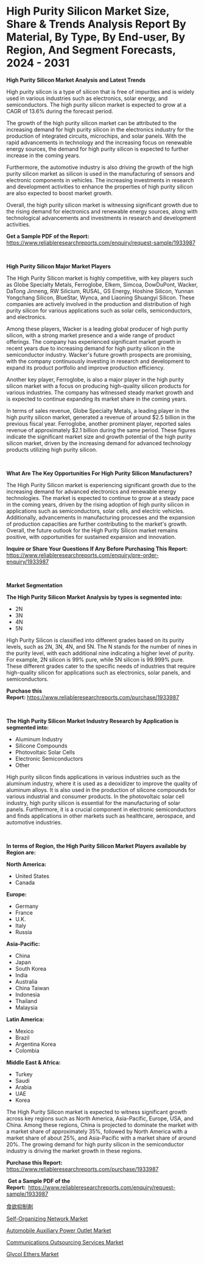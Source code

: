 <p><h1>High Purity Silicon Market Size, Share & Trends Analysis Report By Material, By Type, By End-user, By Region, And Segment Forecasts, 2024 - 2031</h1></p><p><strong>High Purity Silicon Market Analysis and Latest Trends</strong></p>
<p><p>High purity silicon is a type of silicon that is free of impurities and is widely used in various industries such as electronics, solar energy, and semiconductors. The high purity silicon market is expected to grow at a CAGR of 13.6% during the forecast period. </p><p>The growth of the high purity silicon market can be attributed to the increasing demand for high purity silicon in the electronics industry for the production of integrated circuits, microchips, and solar panels. With the rapid advancements in technology and the increasing focus on renewable energy sources, the demand for high purity silicon is expected to further increase in the coming years.</p><p>Furthermore, the automotive industry is also driving the growth of the high purity silicon market as silicon is used in the manufacturing of sensors and electronic components in vehicles. The increasing investments in research and development activities to enhance the properties of high purity silicon are also expected to boost market growth.</p><p>Overall, the high purity silicon market is witnessing significant growth due to the rising demand for electronics and renewable energy sources, along with technological advancements and investments in research and development activities.</p></p>
<p><strong>Get a Sample PDF of the Report:&nbsp;</strong> <a href="https://www.reliableresearchreports.com/enquiry/request-sample/1933987">https://www.reliableresearchreports.com/enquiry/request-sample/1933987</a></p>
<p>&nbsp;</p>
<p><strong>High Purity Silicon Major Market Players</strong></p>
<p><p>The High Purity Silicon market is highly competitive, with key players such as Globe Specialty Metals, Ferroglobe, Elkem, Simcoa, DowDuPont, Wacker, DaTong Jinneng, RW Silicium, RUSAL, GS Energy, Hoshine Silicon, Yunnan Yongchang Silicon, BlueStar, Wynca, and Liaoning Shuangyi Silicon. These companies are actively involved in the production and distribution of high purity silicon for various applications such as solar cells, semiconductors, and electronics.</p><p>Among these players, Wacker is a leading global producer of high purity silicon, with a strong market presence and a wide range of product offerings. The company has experienced significant market growth in recent years due to increasing demand for high purity silicon in the semiconductor industry. Wacker's future growth prospects are promising, with the company continuously investing in research and development to expand its product portfolio and improve production efficiency.</p><p>Another key player, Ferroglobe, is also a major player in the high purity silicon market with a focus on producing high-quality silicon products for various industries. The company has witnessed steady market growth and is expected to continue expanding its market share in the coming years.</p><p>In terms of sales revenue, Globe Specialty Metals, a leading player in the high purity silicon market, generated a revenue of around $2.5 billion in the previous fiscal year. Ferroglobe, another prominent player, reported sales revenue of approximately $2.1 billion during the same period. These figures indicate the significant market size and growth potential of the high purity silicon market, driven by the increasing demand for advanced technology products utilizing high purity silicon.</p></p>
<p>&nbsp;</p>
<p><strong>What Are The Key Opportunities For High Purity Silicon Manufacturers?</strong></p>
<p><p>The High Purity Silicon market is experiencing significant growth due to the increasing demand for advanced electronics and renewable energy technologies. The market is expected to continue to grow at a steady pace in the coming years, driven by the rising adoption of high purity silicon in applications such as semiconductors, solar cells, and electric vehicles. Additionally, advancements in manufacturing processes and the expansion of production capacities are further contributing to the market's growth. Overall, the future outlook for the High Purity Silicon market remains positive, with opportunities for sustained expansion and innovation.</p></p>
<p><strong>Inquire or Share Your Questions If Any Before Purchasing This Report:</strong> <a href="https://www.reliableresearchreports.com/enquiry/pre-order-enquiry/1933987">https://www.reliableresearchreports.com/enquiry/pre-order-enquiry/1933987</a></p>
<p>&nbsp;</p>
<p><strong>Market Segmentation</strong></p>
<p><strong>The High Purity Silicon Market Analysis by types is segmented into:</strong></p>
<p><ul><li>2N</li><li>3N</li><li>4N</li><li>5N</li></ul></p>
<p><p>High Purity Silicon is classified into different grades based on its purity levels, such as 2N, 3N, 4N, and 5N. The N stands for the number of nines in the purity level, with each additional nine indicating a higher level of purity. For example, 2N silicon is 99% pure, while 5N silicon is 99.999% pure. These different grades cater to the specific needs of industries that require high-quality silicon for applications such as electronics, solar panels, and semiconductors.</p></p>
<p><strong>Purchase this Report:&nbsp;</strong><a href="https://www.reliableresearchreports.com/purchase/1933987">https://www.reliableresearchreports.com/purchase/1933987</a></p>
<p>&nbsp;</p>
<p><strong>The High Purity Silicon Market Industry Research by Application is segmented into:</strong></p>
<p><ul><li>Aluminum Industry</li><li>Silicone Compounds</li><li>Photovoltaic Solar Cells</li><li>Electronic Semiconductors</li><li>Other</li></ul></p>
<p><p>High purity silicon finds applications in various industries such as the aluminum industry, where it is used as a deoxidizer to improve the quality of aluminum alloys. It is also used in the production of silicone compounds for various industrial and consumer products. In the photovoltaic solar cell industry, high purity silicon is essential for the manufacturing of solar panels. Furthermore, it is a crucial component in electronic semiconductors and finds applications in other markets such as healthcare, aerospace, and automotive industries.</p></p>
<p>&nbsp;</p>
<p><strong>In terms of Region, the High Purity Silicon Market Players available by Region are:</strong></p>
<p>
    <p> <strong> North America: </strong>
        <ul>
            <li>United States</li>
            <li>Canada</li>
        </ul>
        </p> 
    <p> <strong> Europe: </strong>
        <ul>
            <li>Germany</li>
            <li>France</li>
            <li>U.K.</li>
            <li>Italy</li>
            <li>Russia</li>
        </ul>
        </p> 
    <p> <strong> Asia-Pacific: </strong>
        <ul>
            <li>China</li>
            <li>Japan</li>
            <li>South Korea</li>
            <li>India</li>
            <li>Australia</li>
            <li>China Taiwan</li>
            <li>Indonesia</li>
            <li>Thailand</li>
            <li>Malaysia</li>
        </ul>
        </p> 
    <p> <strong> Latin America: </strong>
        <ul>
            <li>Mexico</li>
            <li>Brazil</li>
            <li>Argentina Korea</li>
            <li>Colombia</li>
        </ul>
        </p> 
    <p> <strong> Middle East & Africa: </strong>
        <ul>
            <li>Turkey</li>
            <li>Saudi</li>
            <li>Arabia</li>
            <li>UAE</li>
            <li>Korea</li>
        </ul>
    </p>
    </p>
<p><p>The High Purity Silicon market is expected to witness significant growth across key regions such as North America, Asia-Pacific, Europe, USA, and China. Among these regions, China is projected to dominate the market with a market share of approximately 35%, followed by North America with a market share of about 25%, and Asia-Pacific with a market share of around 20%. The growing demand for high purity silicon in the semiconductor industry is driving the market growth in these regions.</p></p>
<p><strong>Purchase this Report: </strong><a href="https://www.reliableresearchreports.com/purchase/1933987">https://www.reliableresearchreports.com/purchase/1933987</a></p>
<p>&nbsp;<strong>Get a Sample PDF of the Report:&nbsp;&nbsp;</strong><a href="https://www.reliableresearchreports.com/enquiry/request-sample/1933987">https://www.reliableresearchreports.com/enquiry/request-sample/1933987</a></p>
<p><strong></strong></p>
<p><p><a href="https://github.com/ycmtqqhvk3273/Market-Research-Report-List-1/blob/main/9489043190583.md">食欲抑制剤</a></p><p><a href="https://issuu.com/reportprime-2/docs/self-organizing-network-market-size-2030.pptx">Self-Organizing Network Market</a></p><p><a href="https://view.publitas.com/reportprime-1/automobile-auxiliary-power-outlet-market-size-and-examines-its-market-scope-with-a-primary-focus-on-growth-opportunities-and-forecasted-trends-spanning-from-2023-to-2030/">Automobile Auxiliary Power Outlet Market</a></p><p><a href="https://issuu.com/reportprime-2/docs/communications-outsourcing-services-market-size-20">Communications Outsourcing Services Market</a></p><p><a href="https://github.com/myacatherineblakecaczo9vcsw/Market-Research-Report-List-1/blob/main/glycol-ethers-market.md">Glycol Ethers Market</a></p></p>